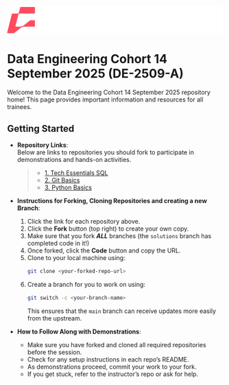 ![Digital Futures](https://github.com/DE-2509-A/.github/blob/main/DF-Logo-Full-Text-White-Coral.png?raw=true)




# Data Engineering Cohort 14 September 2025 (DE-2509-A)

Welcome to the Data Engineering Cohort 14 September 2025 repository home! This page provides important information and resources for all trainees.

## Getting Started

- **Repository Links**:  
  Below are links to repositories you should fork to participate in demonstrations and hands-on activities.  

  > - [1. Tech Essentials SQL](https://github.com/de-2509-a/tech-essentials-sql)
  > - [2. Git Basics](https://github.com/de-2509-a/git-basics)
  > - [3. Python Basics](https://github.com/de-2509-a/python-basics)
<!--  
  > - [4. Web Scraping](https://github.com/de-2509-a/web-scraping)
  > - [5. Extracting with Pandas](https://github.com/de-2509-a/extracting-wth-pandas)
  > - [6. Transforming using Pandas](https://github.com/de-2509-a/transforming-using-pandas)
  > - [7. Advanced SQL](https://github.com/de-2509-a/advanced-sql)
  > - [8. Streamlit Workshop](https://github.com/de-2509-a/streamlit-workshop)
  > - [9. PySpark Workshop](https://github.com/de-2509-a/pyspark-workshop)
  > - [10. ETL Project Walkthrough](https://github.com/de-2509-a/new-etl-project-walkthrough)
-->

- **Instructions for Forking, Cloning Repositories and creating a new Branch**:  
  1. Click the link for each repository above.
  2. Click the **Fork** button (top right) to create your own copy.
  3. Make sure that you fork ***ALL*** branches (the `solutions` branch has completed code in it!)
  4. Once forked, click the **Code** button and copy the URL.
  5. Clone to your local machine using:  
     ```bash
     git clone <your-forked-repo-url>
     ```
  6. Create a branch for you to work on using:
     ```bash
     git switch -c <your-branch-name>
     ```
     This ensures that the `main` branch can receive updates more easily from the upstream.

- **How to Follow Along with Demonstrations**:  
  - Make sure you have forked and cloned all required repositories before the session.
  - Check for any setup instructions in each repo’s README.
  - As demonstrations proceed, commit your work to your fork.
  - If you get stuck, refer to the instructor’s repo or ask for help.

